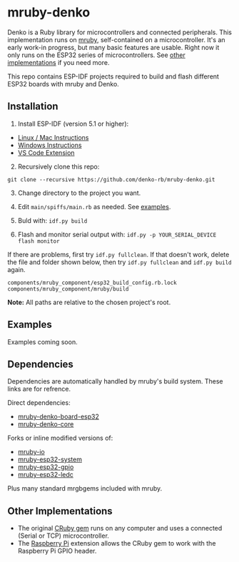 # mruby-denko

Denko is a Ruby library for microcontrollers and connected peripherals. This implementation runs on [mruby](https://github.com/mruby/mruby), self-contained on a microcontroller. It's an early work-in progress, but many basic features are usable. Right now it only runs on the ESP32 series of microcontrollers. See [other implementations](#other-implementations) if you need more.

This repo contains ESP-IDF projects required to build and flash different ESP32 boards with mruby and Denko.

## Installation

1. Install ESP-IDF (version 5.1 or higher):
  - [Linux / Mac Instructions](https://docs.espressif.com/projects/esp-idf/en/latest/esp32/get-started/linux-macos-setup.html)
  - [Windows Instructions](https://docs.espressif.com/projects/esp-idf/en/latest/esp32/get-started/windows-setup.html)
  - [VS Code Extension](https://github.com/espressif/vscode-esp-idf-extension/blob/master/docs/tutorial/install.md)


2. Recursively clone this repo:
  ```
  git clone --recursive https://github.com/denko-rb/mruby-denko.git
  ```
  
3. Change directory to the project you want.

4. Edit `main/spiffs/main.rb` as needed. See [examples](examples).

5. Buld with: `idf.py build`

6. Flash and monitor serial output with: `idf.py -p YOUR_SERIAL_DEVICE flash monitor`

If there are problems, first try `idf.py fullclean`. If that doesn't work, delete the file and folder shown below, then try `idf.py fullclean` and `idf.py build` again.
```
components/mruby_component/esp32_build_config.rb.lock
components/mruby_component/mruby/build
```
**Note:** All paths are relative to the chosen project's root.

## Examples

Examples coming soon.

## Dependencies

Dependencies are automatically handled by mruby's build system. These links are for refrence.

Direct dependencies:

- [mruby-denko-board-esp32](https://github.com/denko-rb/mruby-denko-board-esp32)
- [mruby-denko-core](https://github.com/denko-rb/mruby-denko-core)

Forks or inline modified versions of:

- [mruby-io](https://github.com/mruby-esp32/mruby-io)
- [mruby-esp32-system](https://github.com/mruby-esp32/mruby-esp32-system)
- [mruby-esp32-gpio](https://github.com/mruby-esp32/mruby-esp32-gpio)
- [mruby-esp32-ledc](https://github.com/mruby-esp32/mruby-esp32-ledc)


Plus many standard mrgbgems included with mruby.

## Other Implementations
- The original [CRuby gem](https://github.com/denko-rb/denko) runs on any computer and uses a connected (Serial or TCP) microcontroller.
- The [Raspberry Pi](https://github.com/denko-rb/denko-piboard) extension allows the CRuby gem to work with the Raspberry Pi GPIO header.

